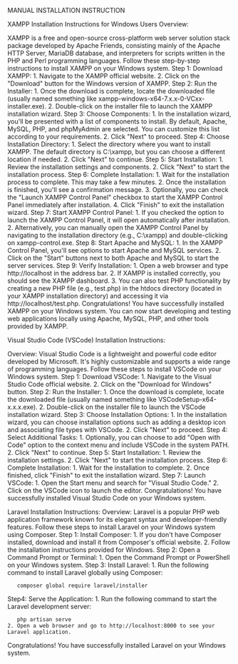 MANUAL INSTALLATION INSTRUCTION 

XAMPP Installation Instructions for Windows Users
Overview:

XAMPP is a free and open-source cross-platform web server solution stack package developed by Apache Friends, consisting mainly of the Apache HTTP Server, MariaDB database, and interpreters for scripts written in the PHP and Perl programming languages. Follow these step-by-step instructions to install XAMPP on your Windows system.
Step 1: Download XAMPP:
    1. Navigate to the XAMPP official website.
    2. Click on the "Download" button for the Windows version of XAMPP.
Step 2: Run the Installer:
    1. Once the download is complete, locate the downloaded file (usually named something like xampp-windows-x64-7.x.x-0-VCxx-installer.exe).
    2. Double-click on the installer file to launch the XAMPP installation wizard.
Step 3: Choose Components:
    1. In the installation wizard, you'll be presented with a list of components to install. By default, Apache, MySQL, PHP, and phpMyAdmin are selected. You can customize this list according to your requirements.
    2. Click "Next" to proceed.
Step 4: Choose Installation Directory:
    1. Select the directory where you want to install XAMPP. The default directory is C:\xampp, but you can choose a different location if needed.
    2. Click "Next" to continue.
Step 5: Start Installation:
    1. Review the installation settings and components.
    2. Click "Next" to start the installation process.
Step 6: Complete Installation:
    1. Wait for the installation process to complete. This may take a few minutes.
    2. Once the installation is finished, you'll see a confirmation message.
    3. Optionally, you can check the "Launch XAMPP Control Panel" checkbox to start the XAMPP Control Panel immediately after installation.
    4. Click "Finish" to exit the installation wizard.
Step 7: Start XAMPP Control Panel:
    1. If you checked the option to launch the XAMPP Control Panel, it will open automatically after installation.
    2. Alternatively, you can manually open the XAMPP Control Panel by navigating to the installation directory (e.g., C:\xampp) and double-clicking on xampp-control.exe.
Step 8: Start Apache and MySQL:
    1. In the XAMPP Control Panel, you'll see options to start Apache and MySQL services.
    2. Click on the "Start" buttons next to both Apache and MySQL to start the server services.
Step 9: Verify Installation:
    1. Open a web browser and type http://localhost in the address bar.
    2. If XAMPP is installed correctly, you should see the XAMPP dashboard.
    3. You can also test PHP functionality by creating a new PHP file (e.g., test.php) in the htdocs directory (located in your XAMPP installation directory) and accessing it via http://localhost/test.php.
Congratulations! You have successfully installed XAMPP on your Windows system. You can now start developing and testing web applications locally using Apache, MySQL, PHP, and other tools provided by XAMPP.


Visual Studio Code (VSCode) Installation Instructions:

Overview:
Visual Studio Code is a lightweight and powerful code editor developed by Microsoft. It's highly customizable and supports a wide range of programming languages. Follow these steps to install VSCode on your Windows system.
Step 1: Download VSCode:
    1. Navigate to the Visual Studio Code official website.
    2. Click on the "Download for Windows" button.
Step 2: Run the Installer:
    1. Once the download is complete, locate the downloaded file (usually named something like VSCodeSetup-x64-x.x.x.exe).
    2. Double-click on the installer file to launch the VSCode installation wizard.
Step 3: Choose Installation Options:
    1. In the installation wizard, you can choose installation options such as adding a desktop icon and associating file types with VSCode.
    2. Click "Next" to proceed.
Step 4: Select Additional Tasks:
    1. Optionally, you can choose to add "Open with Code" option to the context menu and include VSCode in the system PATH.
    2. Click "Next" to continue.
Step 5: Start Installation:
    1. Review the installation settings.
    2. Click "Next" to start the installation process.
Step 6: Complete Installation:
    1. Wait for the installation to complete.
    2. Once finished, click "Finish" to exit the installation wizard.
Step 7: Launch VSCode:
    1. Open the Start menu and search for "Visual Studio Code."
    2. Click on the VSCode icon to launch the editor.
Congratulations! You have successfully installed Visual Studio Code on your Windows system.

Laravel Installation Instructions:
Overview:
Laravel is a popular PHP web application framework known for its elegant syntax and developer-friendly features. Follow these steps to install Laravel on your Windows system using Composer.
Step 1: Install Composer:
    1. If you don't have Composer installed, download and install it from Composer's official website.
    2. Follow the installation instructions provided for Windows.
Step 2: Open a Command Prompt or Terminal:
    1. Open the Command Prompt or PowerShell on your Windows system.
Step 3: Install Laravel:
    1. Run the following command to install Laravel globally using Composer:
           
       composer global require laravel/installer
Step4: Serve the Application:
    1. Run the following command to start the Laravel development server:
       
       php artisan serve
    2. Open a web browser and go to http://localhost:8000 to see your Laravel application.
Congratulations! You have successfully installed Laravel on your Windows system.

